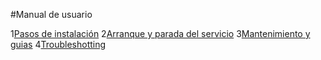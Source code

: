 #Manual de usuario

1[Pasos de instalación](Mediawiki/Documentos/PasosDeInstalacion.md)
2[Arranque y parada del servicio]()
3[Mantenimiento y guias]()
4[Troubleshotting]()
